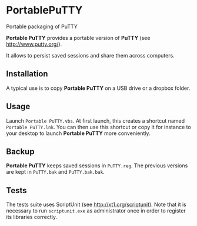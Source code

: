 # PortablePuTTY
Portable packaging of PuTTY

**Portable PuTTY** provides a portable version of **PuTTY** (see http://www.putty.org/).

It allows to persist saved sessions and share them across computers.

## Installation

A typical use is to copy **Portable PuTTY** on a USB drive or a dropbox folder.

## Usage

Launch `Portable PuTTY.vbs`. 
At first launch, this creates a shortcut named `Portable PuTTY.lnk`. You can then use this shortcut or copy it for instance to your desktop to launch **Portable PuTTY** more conveniently.

## Backup

**Portable PuTTY** keeps saved sessions in `PuTTY.reg`. The previous versions are kept in `PuTTY.bak` and `PuTTY.bak.bak`.

## Tests

The tests suite uses ScriptUnit (see http://xt1.org/scriptunit). Note that it is necessary to run `scriptunit.exe` as administrator once in order to register its libraries correctly.

